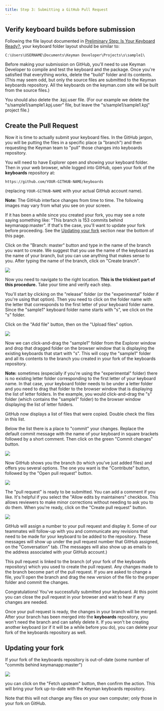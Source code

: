 ```yaml
---
title: Step 3: Submitting a GitHub Pull Request
---
```

## Verify keyboard builds before submission

Following the file layout documented in [Preliminary Step: Is Your Keyboard Ready?](step-0),
your keyboard folder layout should be similar to:

```
C:\Users\USERNAME\Documents\Keyman Developer\Projects\s\sample1\
```

Before making your submission on GitHub,
you'll need to use Keyman Developer to compile and test the keyboard and the package.
Once you're satisfied that everything works,
delete the "build" folder and its contents.
(This may seem odd, but only the source files are submitted to the Keyman keyboards repository.
All the keyboards on the keyman.com site will be built from the source files.)

You should also delete the .kpj.user file.
(For our example we delete the "s/sample1/sample1.kpj.user" file,
but leave the "s/sample1/sample1.kpj" project file.)

## Create the Pull Request

Now it is time to actually submit your keyboard files.
In the GitHub jargon, you will be putting the files in a specific place (a "branch")
and then requesting the Keyman team to "pull" those changes into keyboards repository.

You will need to have Explorer open and showing your keyboard folder.
Then in your web browser, while logged into GitHub,
open your fork of the **keyboards** repository at:

```
https://github.com/YOUR-GITHUB-NAME/keyboards
```

(replacing `YOUR-GITHUB-NAME` with your actual GitHub account name).

**Note:** The GitHub interface changes from time to time. The following images may vary from what you see on your screen.

If it has been a while since you created your fork, you may see a note saying something like: 
"This branch is 153 commits behind keymanapp:master". 
If that's the case, you'll want to update your fork before proceeding. 
See the [Updating your fork](#toc-updating-your-fork) section near the bottom of this page.

Click on the "Branch: master" button and type in the name of the branch you want to create.
We suggest that you use the name of the keyboard as the name of your branch,
but you can use anything that makes sense to you.
After typing the name of the branch, click on "Create branch".

![](../../../cdn/dev/img/developer/keyboards/github-create-branch.png)

Now you need to navigate to the right location.
**This is the trickiest part of this procedure.**
Take your time and verify each step.

You'll start by clicking on the "release" folder
(or the "experimental" folder if you're using that option).
Then you need to click on the folder name with the letter
that corresponds to the first letter of your keyboard folder name.
Since the "sample1" keyboard folder name starts with "s", we click on the "s" folder.

Click on the "Add file" button, then on the "Upload files" option.

![](../../../cdn/dev/img/developer/keyboards/github-add-files.png)

Now we can click-and-drag the "sample1" folder from the Explorer window and drop that dragged folder
on the browser window that is displaying the existing keyboards that start with "s".
This will copy the "sample1" folder and all its contents to the branch you created in your fork of the keyboards repository.

**Note:** sometimes (especially if you're using the "experimental" folder)
there is no existing letter folder corresponding to the first letter of your keyboard name.
In that case, your keyboard folder needs to be under a letter folder
and you need to drag that folder to the browser window that is displaying the list of letter folders.
In the example, you would click-and-drag the "s" folder (which contains the "sample1" folder)
to the browser window displaying the list of letter folders.

GitHub now displays a list of files that were copied.
Double check the files in this list.

Below the list there is a place to "commit" your changes.
Replace the default commit message with the name of your keyboard in square brackets followed by a short comment.
Then click on the green "Commit changes" button.

![](../../../cdn/dev/img/developer/keyboards/github-commit-message.png)

Now GitHub shows you the branch (to which you've just added files) and offers you several options.
The one you want is the "Contribute" button, followed by the "Open pull request" button.

![](../../../cdn/dev/img/developer/keyboards/github-pull-request-start.png)

The "pull request" is ready to be submitted.
You can add a comment if you like.
It's helpful if you select the "Allow edits by maintainers" checkbox.
This allows reviewers to make minor corrections without needing to ask you to do them.
When you're ready, click on the "Create pull request" button.

![](../../../cdn/dev/img/developer/keyboards/github-pull-request-final.png)

GitHub will assign a number to your pull request and display it.
Some of our teammates will follow-up with you and communicate
any revisions that need to be made for your keyboard to be added to the repository.
These messages will show up under the pull request number that GitHub assigned, on the "Conversation" tab.
(The messages will also show up as emails to the address associated with your GitHub account.)

This pull request is linked to the branch (of your fork of the keyboards repository) which you used to create the pull request.
Any changes made to the branch become part of the pull request.
If you are asked to change a file, you'll open the branch and drag the new version of the file to the proper folder
and commit the changes.

Congratulations! You've successfully submitted your keyboard.
At this point you can close the pull request in your browser and wait to hear if any changes are needed.

Once your pull request is ready, the changes in your branch will be merged.
After your branch has been merged into the **keyboards** repository,
you won't need the branch and can safely delete it.
If you won't be creating another keyboard (or if it will be a while before you do),
you can delete your fork of the keyboards repository as well.

## Updating your fork

If your fork of the keyboards repository is out-of-date (some number of "commits behind keymanapp:master")

![](../../../cdn/dev/img/developer/keyboards/github-commits-behind.png)

you can click on the "Fetch upsteam" button, then confirm the action.
This will bring your fork up-to-date with the Keyman keyboards repository.

Note that this will not change any files on your own computer; only those in your fork on GitHub.
